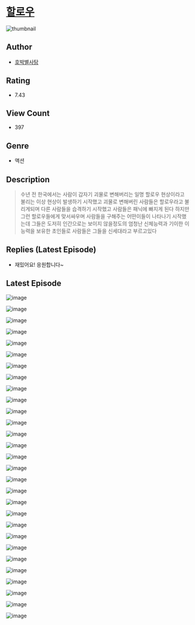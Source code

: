 # [할로우](https://comic.naver.com/bestChallenge/list?titleId=810168)
![thumbnail](https://image-comic.pstatic.net/user_contents_data/challenge_comic/2023/05/23/346616/upload_7077233307199616565_480x623.jpeg)

## Author
- [호박별사탕](https://comic.naver.com/artistTitle?id=346616)

## Rating
- 7.43

## View Count
- 397

## Genre
- 액션

## Description
> 수년 전 한국에서는 사람이 갑자기 괴물로 변해버리는 일명 할로우 현상이라고 불리는 이상 현상이 발생하기 시작했고 괴물로 변해버린 사람들은 할로우라고 불리게되며 다른 사람들을 습격하기 시작했고 사람들은 패닉에 빠지게 된다 하지만 그런 할로우들에게 맞서싸우며 사람들을 구해주는 어떤이들이 나타나기 시작했는데 그들은 도저히 인간으로는 보이지 않을정도의 엄청난 신체능력과 기이한 이능력을 보유한 초인들로 사람들은 그들을 신세대라고 부르고있다

## Replies (Latest Episode)
- 재밌어요! 응원합니다~

## Latest Episode
![image](https://image-comic.pstatic.net/user_contents_data/challenge_comic/2023/05/23/346616/upload_3774637940267891000.jpeg)

![image](https://image-comic.pstatic.net/user_contents_data/challenge_comic/2023/05/23/346616/upload_7377231958116426850.jpeg)

![image](https://image-comic.pstatic.net/user_contents_data/challenge_comic/2023/05/23/346616/upload_3978476611391676771.jpeg)

![image](https://image-comic.pstatic.net/user_contents_data/challenge_comic/2023/05/23/346616/upload_3991986310846297185.jpeg)

![image](https://image-comic.pstatic.net/user_contents_data/challenge_comic/2023/05/23/346616/upload_3906928091374970424.jpeg)

![image](https://image-comic.pstatic.net/user_contents_data/challenge_comic/2023/05/23/346616/upload_7075828122749710899.jpeg)

![image](https://image-comic.pstatic.net/user_contents_data/challenge_comic/2023/05/23/346616/upload_4063151990551099186.jpeg)

![image](https://image-comic.pstatic.net/user_contents_data/challenge_comic/2023/05/23/346616/upload_3846978100304897635.jpeg)

![image](https://image-comic.pstatic.net/user_contents_data/challenge_comic/2023/05/23/346616/upload_7003156133589443683.jpeg)

![image](https://image-comic.pstatic.net/user_contents_data/challenge_comic/2023/05/23/346616/upload_3990863478317736289.jpeg)

![image](https://image-comic.pstatic.net/user_contents_data/challenge_comic/2023/05/23/346616/upload_7234576926582716208.jpeg)

![image](https://image-comic.pstatic.net/user_contents_data/challenge_comic/2023/05/23/346616/upload_7364619284224500528.jpeg)

![image](https://image-comic.pstatic.net/user_contents_data/challenge_comic/2023/05/23/346616/upload_7305740432198165044.jpeg)

![image](https://image-comic.pstatic.net/user_contents_data/challenge_comic/2023/05/23/346616/upload_7149237038858254128.jpeg)

![image](https://image-comic.pstatic.net/user_contents_data/challenge_comic/2023/05/23/346616/upload_3762023252754456930.jpeg)

![image](https://image-comic.pstatic.net/user_contents_data/challenge_comic/2023/05/23/346616/upload_3761692500866327653.jpeg)

![image](https://image-comic.pstatic.net/user_contents_data/challenge_comic/2023/05/23/346616/upload_7220173147346450532.jpeg)

![image](https://image-comic.pstatic.net/user_contents_data/challenge_comic/2023/05/23/346616/upload_3834869200927875938.jpeg)

![image](https://image-comic.pstatic.net/user_contents_data/challenge_comic/2023/05/23/346616/upload_7090184463236358758.jpeg)

![image](https://image-comic.pstatic.net/user_contents_data/challenge_comic/2023/05/23/346616/upload_3977912338706030947.jpeg)

![image](https://image-comic.pstatic.net/user_contents_data/challenge_comic/2023/05/23/346616/upload_7161622139649548849.jpeg)

![image](https://image-comic.pstatic.net/user_contents_data/challenge_comic/2023/05/23/346616/upload_7364011439028778593.jpeg)

![image](https://image-comic.pstatic.net/user_contents_data/challenge_comic/2023/05/23/346616/upload_3688503282515719992.jpeg)

![image](https://image-comic.pstatic.net/user_contents_data/challenge_comic/2023/05/23/346616/upload_4049636785720013110.jpeg)

![image](https://image-comic.pstatic.net/user_contents_data/challenge_comic/2023/05/23/346616/upload_3775533154075684964.jpeg)

![image](https://image-comic.pstatic.net/user_contents_data/challenge_comic/2023/05/23/346616/upload_3559642726514570598.jpeg)

![image](https://image-comic.pstatic.net/user_contents_data/challenge_comic/2023/05/23/346616/upload_3833464020031255093.jpeg)

![image](https://image-comic.pstatic.net/user_contents_data/challenge_comic/2023/05/23/346616/upload_3904729068119286580.jpeg)

![image](https://image-comic.pstatic.net/user_contents_data/challenge_comic/2023/05/23/346616/upload_3486121687634044006.jpeg)
